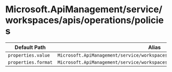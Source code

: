 # Microsoft.ApiManagement/service/workspaces/apis/operations/policies

| Default Path | Alias |
|---|---|
| `properties.value` | `Microsoft.ApiManagement/service/workspaces/apis/operations/policies/value` |
| `properties.format` | `Microsoft.ApiManagement/service/workspaces/apis/operations/policies/format` |

